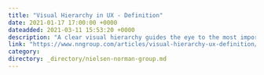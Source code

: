 ```yaml
---
title: "Visual Hierarchy in UX - Definition"
date: 2021-01-17 17:00:00 +0000
dateadded: 2021-03-11 15:53:20 +0000
description: "A clear visual hierarchy guides the eye to the most important elements on the page. It can be created through variations in color and contrast, scale, and grouping."
link: "https://www.nngroup.com/articles/visual-hierarchy-ux-definition/"
category:
directory: _directory/nielsen-norman-group.md
---
```


